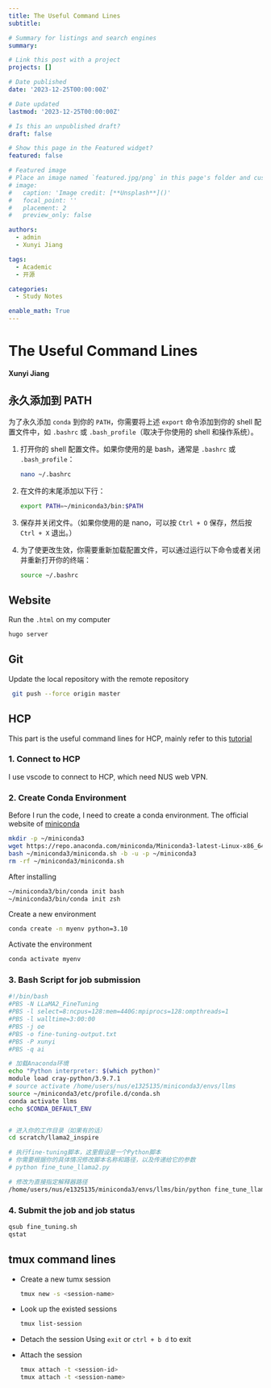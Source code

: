 ```yaml
---
title: The Useful Command Lines
subtitle: 

# Summary for listings and search engines
summary: 

# Link this post with a project
projects: []

# Date published
date: '2023-12-25T00:00:00Z'

# Date updated
lastmod: '2023-12-25T00:00:00Z'

# Is this an unpublished draft?
draft: false

# Show this page in the Featured widget?
featured: false

# Featured image
# Place an image named `featured.jpg/png` in this page's folder and customize its options here.
# image:
#   caption: 'Image credit: [**Unsplash**]()'
#   focal_point: ''
#   placement: 2
#   preview_only: false

authors:
  - admin
  - Xunyi Jiang

tags:
  - Academic
  - 开源

categories:
  - Study Notes

enable_math: True
---
```



# The Useful Command Lines 
**Xunyi Jiang**
## 永久添加到 PATH

为了永久添加 `conda` 到你的 `PATH`，你需要将上述 `export` 命令添加到你的 shell 配置文件中，如 `.bashrc` 或 `.bash_profile`（取决于你使用的 shell 和操作系统）。

1. 打开你的 shell 配置文件。如果你使用的是 bash，通常是 `.bashrc` 或 `.bash_profile`：

   ```bash
   nano ~/.bashrc
   ```

2. 在文件的末尾添加以下行：

   ```bash
   export PATH=~/miniconda3/bin:$PATH
   ```

3. 保存并关闭文件。（如果你使用的是 nano，可以按 `Ctrl + O` 保存，然后按 `Ctrl + X` 退出。）

4. 为了使更改生效，你需要重新加载配置文件，可以通过运行以下命令或者关闭并重新打开你的终端：

   ```bash
   source ~/.bashrc
   ```


## Website

Run the `.html` on my computer

```bash
hugo server
```

## Git
Update the local repository with the remote repository
```bash
 git push --force origin master
```

## HCP
This part is the useful command lines for HCP, mainly refer to this [tutorial](https://help.nscc.sg/wp-content/uploads/Workshop-Handbook_ASPIRE2A-Mar2023.pdf)

### 1. Connect to HCP
I use vscode to connect to HCP, which need NUS web VPN. 

### 2. Create Conda Environment
Before I run the code, I need to create a conda environment. The official website of [miniconda](https://docs.anaconda.com/free/miniconda/miniconda-install.html)

```bash
mkdir -p ~/miniconda3
wget https://repo.anaconda.com/miniconda/Miniconda3-latest-Linux-x86_64.sh -O ~/miniconda3/miniconda.sh
bash ~/miniconda3/miniconda.sh -b -u -p ~/miniconda3
rm -rf ~/miniconda3/miniconda.sh
``` 
After installing
```bash
~/miniconda3/bin/conda init bash
~/miniconda3/bin/conda init zsh
```

Create a new environment
```bash 
conda create -n myenv python=3.10
```

Activate the environment
```bash
conda activate myenv
```

### 3. Bash Script for job submission
```bash
#!/bin/bash
#PBS -N LLaMA2_FineTuning
#PBS -l select=8:ncpus=128:mem=440G:mpiprocs=128:ompthreads=1
#PBS -l walltime=3:00:00
#PBS -j oe
#PBS -o fine-tuning-output.txt
#PBS -P xunyi
#PBS -q ai

# 加载Anaconda环境
echo "Python interpreter: $(which python)"
module load cray-python/3.9.7.1
# source activate /home/users/nus/e1325135/miniconda3/envs/llms
source ~/miniconda3/etc/profile.d/conda.sh
conda activate llms
echo $CONDA_DEFAULT_ENV


# 进入你的工作目录（如果有的话）
cd scratch/llama2_inspire

# 执行fine-tuning脚本，这里假设是一个Python脚本
# 你需要根据你的具体情况修改脚本名称和路径，以及传递给它的参数
# python fine_tune_llama2.py 

# 修改为直接指定解释器路径
/home/users/nus/e1325135/miniconda3/envs/llms/bin/python fine_tune_llama2.py
```

### 4. Submit the job and job status
```bash
qsub fine_tuning.sh
qstat
```

## tmux command lines
- Create a new tumx session
  ```bash
  tmux new -s <session-name>
  ```

- Look up the existed sessions
  ```bash
  tmux list-session
  ```

- Detach the session
Using `exit` or `ctrl + b d` to exit

- Attach the session
  ```bash
  tmux attach -t <session-id>
  tmux attach -t <session-name>
  ```

  



